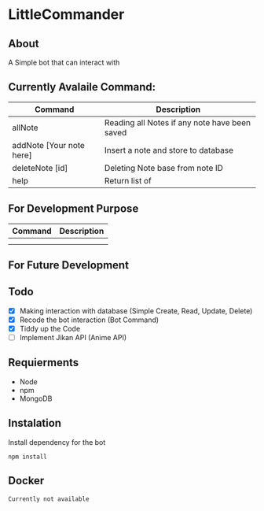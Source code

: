# LittleCommander

## About

A Simple bot that can interact with

## Currently Avalaile Command:

| Command                  | Description                                   |
| ------------------------ | --------------------------------------------- |
| allNote                  | Reading all Notes if any note have been saved |
| addNote [Your note here] | Insert a note and store to database           |
| deleteNote [id]          | Deleting Note base from note ID               |
| help                     | Return list of                                |

## For Development Purpose

| Command | Description |
| ------- | ----------- |
|         |             |
|         |             |

## For Future Development

## Todo

- [x] Making interaction with database (Simple Create, Read, Update, Delete)
- [x] Recode the bot interaction (Bot Command)
- [x] Tiddy up the Code
- [ ] Implement Jikan API (Anime API)

## Requierments

- Node
- npm
- MongoDB

## Instalation

Install dependency for the bot

```
npm install
```

## Docker

```
Currently not available
```
